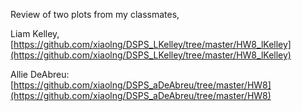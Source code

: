 
Review of two plots from my classmates, 

Liam Kelley, [https://github.com/xiaolng/DSPS_LKelley/tree/master/HW8_lKelley](https://github.com/xiaolng/DSPS_LKelley/tree/master/HW8_lKelley)

Allie DeAbreu: [https://github.com/xiaolng/DSPS_aDeAbreu/tree/master/HW8](https://github.com/xiaolng/DSPS_aDeAbreu/tree/master/HW8)
